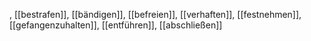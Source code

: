 , [[bestrafen]], [[bändigen]], [[befreien]], [[verhaften]], [[festnehmen]], [[gefangenzuhalten]], [[entführen]], [[abschließen]]